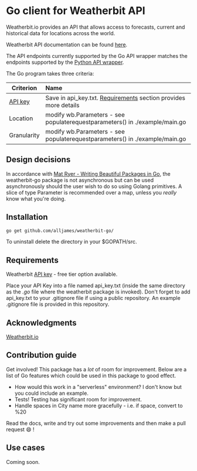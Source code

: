 # Go client for Weatherbit API

Weatherbit.io provides an API that allows access to forecasts, current and historical data for locations across the world.

Weatherbit API documentation can be found [here](https://www.weatherbit.io/api).

The API endpoints currently supported by the Go API wrapper matches the endpoints supported by the [Python API wrapper](https://github.com/weatherbit/weatherbit-python).

The Go program takes three criteria:

| Criterion                                            | Name          |
| ------                                               |:------------- |
| [API key](https://www.weatherbit.io/pricing)         | Save in api_key.txt. [Requirements](#requirements) section provides more details       |
| Location                                             | modify wb.Parameters - see populaterequestparameters() in ./example/main.go            |
| Granularity                                          | modify wb.Parameters - see populaterequestparameters() in ./example/main.go            |

## Design decisions

In accordance with [Mat Ryer - Writing Beautiful Packages in Go](https://youtu.be/cAWlv2SeQus?t=794), the weatherbit-go package is not asynchronous but can be used asynchronously should the user wish to do so using Golang primitives. A slice of type Parameter is recommended over a map, unless you *really* know what you're doing.

## Installation

```bash
go get github.com/alljames/weatherbit-go/
```

To uninstall delete the directory in your $GOPATH/src.

## Requirements

Weatherbit [API key](https://www.weatherbit.io/pricing) - free tier option available.

Place your API Key into a file named api_key.txt (inside the same directory as the *.go* file where the weatherbit package is invoked). Don't forget to add api_key.txt to your .gitignore file if using a public repository. An example .gitignore file is provided in this repository.

## Acknowledgments

[Weatherbit.io](https://github.com/weatherbit)

## Contribution guide

Get involved! This package has a *lot* of room for improvement. Below are a list of Go features which could be used in this package to good effect.

* How would this work in a "serverless" environment? I don't know but you could include an example.
* Tests! Testing has significant room for improvement.
* Handle spaces in City name more gracefully - i.e. if space, convert to %20

Read the docs, write and try out some improvements and then make a pull request :smile: !

## Use cases

Coming soon.